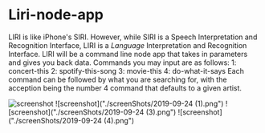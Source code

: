 # Liri-node-app
LIRI is like iPhone's SIRI. However, while SIRI is a Speech Interpretation and Recognition Interface, LIRI is a _Language_ Interpretation and Recognition Interface. LIRI will be a command line node app that takes in parameters and gives you back data.
Commands you may input are as follows:
1: concert-this
2: spotify-this-song
3: movie-this
4: do-what-it-says
Each command can be followed by what you are searching for, with the acception being the number 4 command that defaults to a given artist.

![screenshot]("./screenShots/2019-09-24.png")
![screenshot]("./screenShots/2019-09-24 (1).png")
![screenshot]("./screenShots/2019-09-24 (3).png")
![screenshot]("./screenShots/2019-09-24 (4).png")

